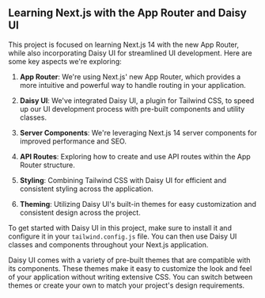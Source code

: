 ## Learning Next.js with the App Router and Daisy UI

This project is focused on learning Next.js 14 with the new App Router, while also incorporating Daisy UI for streamlined UI development. Here are some key aspects we're exploring:

1. **App Router**: We're using Next.js' new App Router, which provides a more intuitive and powerful way to handle routing in your application.

2. **Daisy UI**: We've integrated Daisy UI, a plugin for Tailwind CSS, to speed up our UI development process with pre-built components and utility classes.

3. **Server Components**: We're leveraging Next.js 14 server components for improved performance and SEO.

4. **API Routes**: Exploring how to create and use API routes within the App Router structure.

5. **Styling**: Combining Tailwind CSS with Daisy UI for efficient and consistent styling across the application.

6. **Theming**: Utilizing Daisy UI's built-in themes for easy customization and consistent design across the project.

To get started with Daisy UI in this project, make sure to install it and configure it in your `tailwind.config.js` file. You can then use Daisy UI classes and components throughout your Next.js application.

Daisy UI comes with a variety of pre-built themes that are compatible with its components. These themes make it easy to customize the look and feel of your application without writing extensive CSS. You can switch between themes or create your own to match your project's design requirements.
